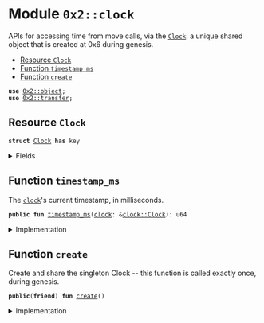 
<a name="0x2_clock"></a>

# Module `0x2::clock`

APIs for accessing time from move calls, via the <code><a href="clock.md#0x2_clock_Clock">Clock</a></code>: a unique
shared object that is created at 0x6 during genesis.


-  [Resource `Clock`](#0x2_clock_Clock)
-  [Function `timestamp_ms`](#0x2_clock_timestamp_ms)
-  [Function `create`](#0x2_clock_create)


<pre><code><b>use</b> <a href="object.md#0x2_object">0x2::object</a>;
<b>use</b> <a href="transfer.md#0x2_transfer">0x2::transfer</a>;
</code></pre>



<a name="0x2_clock_Clock"></a>

## Resource `Clock`



<pre><code><b>struct</b> <a href="clock.md#0x2_clock_Clock">Clock</a> <b>has</b> key
</code></pre>



<details>
<summary>Fields</summary>


<dl>
<dt>
<code>id: <a href="object.md#0x2_object_UID">object::UID</a></code>
</dt>
<dd>

</dd>
<dt>
<code>timestamp_ms: u64</code>
</dt>
<dd>

</dd>
</dl>


</details>

<a name="0x2_clock_timestamp_ms"></a>

## Function `timestamp_ms`

The <code><a href="clock.md#0x2_clock">clock</a></code>'s current timestamp, in milliseconds.


<pre><code><b>public</b> <b>fun</b> <a href="clock.md#0x2_clock_timestamp_ms">timestamp_ms</a>(<a href="clock.md#0x2_clock">clock</a>: &<a href="clock.md#0x2_clock_Clock">clock::Clock</a>): u64
</code></pre>



<details>
<summary>Implementation</summary>


<pre><code><b>public</b> <b>fun</b> <a href="clock.md#0x2_clock_timestamp_ms">timestamp_ms</a>(<a href="clock.md#0x2_clock">clock</a>: &<a href="clock.md#0x2_clock_Clock">Clock</a>): u64 {
    <a href="clock.md#0x2_clock">clock</a>.timestamp_ms
}
</code></pre>



</details>

<a name="0x2_clock_create"></a>

## Function `create`

Create and share the singleton Clock -- this function is
called exactly once, during genesis.


<pre><code><b>public</b>(<b>friend</b>) <b>fun</b> <a href="clock.md#0x2_clock_create">create</a>()
</code></pre>



<details>
<summary>Implementation</summary>


<pre><code><b>public</b>(<b>friend</b>) <b>fun</b> <a href="clock.md#0x2_clock_create">create</a>() {
    <a href="transfer.md#0x2_transfer_share_object">transfer::share_object</a>(<a href="clock.md#0x2_clock_Clock">Clock</a> {
        id: <a href="object.md#0x2_object_clock">object::clock</a>(),
        // Initialised <b>to</b> zero, but set <b>to</b> a real timestamp by a
        // system transaction before it can be witnessed by a <b>move</b>
        // call.
        timestamp_ms: 0,
    })
}
</code></pre>



</details>
